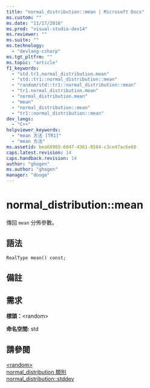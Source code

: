 ```yaml
---
title: "normal_distribution::mean | Microsoft Docs"
ms.custom: ""
ms.date: "11/17/2016"
ms.prod: "visual-studio-dev14"
ms.reviewer: ""
ms.suite: ""
ms.technology: 
  - "devlang-csharp"
ms.tgt_pltfrm: ""
ms.topic: "article"
f1_keywords: 
  - "std.tr1.normal_distribution.mean"
  - "std::tr1::normal_distribution::mean"
  - "random/std::tr1::normal_distribution::mean"
  - "tr1.normal_distribution.mean"
  - "normal_distribution.mean"
  - "mean"
  - "normal_distribution::mean"
  - "tr1::normal_distribution::mean"
dev_langs: 
  - "C++"
helpviewer_keywords: 
  - "mean 方法 [TR1]"
  - "mean 方法"
ms.assetid: bea68965-6047-4361-8504-c3ce47ac6e60
caps.latest.revision: 14
caps.handback.revision: 14
author: "ghogen"
ms.author: "ghogen"
manager: "douge"
---
```

# normal_distribution::mean
傳回 `mean` 分佈參數。  
  
## 語法  
  
```  
RealType mean() const;  
```  
  
## 備註  
  
## 需求  
 **標頭：**\<random\>  
  
 **命名空間:** std  
  
## 請參閱  
 [\<random\>](../Topic/%3Crandom%3E.md)   
 [normal\_distribution 類別](/visual-cpp/standard-library/normal-distribution-class)   
 [normal\_distribution::stddev](../misc/normal-distribution-stddev.md)